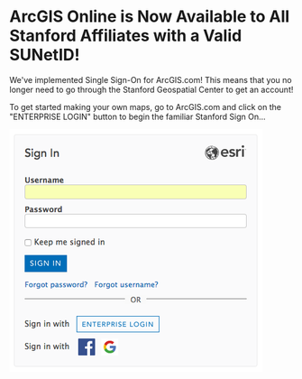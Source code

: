 # ArcGIS Online is Now Available to All Stanford Affiliates with a Valid SUNetID!

We've implemented Single Sign-On for ArcGIS.com! This means that you no longer need to go through the Stanford Geospatial Center to get an account!

To get started making your own maps, go to ArcGIS.com and click on the "ENTERPRISE LOGIN" button to begin the familiar Stanford Sign On...

![Stanford ArcGIS.com Sign On Screen](./images/signon.png)
